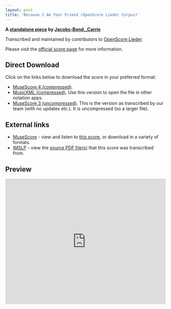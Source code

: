 ```yaml
---
layout: post
title: 'Because I Am Your Friend (OpenScore Lieder Corpus)'
---
```


__A [standalone piece](https://fourscoreandmore.org/openscore/lieder/Jacobs-Bond,_Carrie/_/) by [Jacobs-Bond,_Carrie](https://fourscoreandmore.org/openscore/lieder/Jacobs-Bond,_Carrie)__

Transcribed and maintained by contributors to [OpenScore Lieder].

Please visit the [official score page] for more information.

[official score page]: https://musescore.com/openscore-lieder-corpus/scores/6586916
[OpenScore Lieder]: https://musescore.com/openscore-lieder-corpus

## Direct Download

Click on the links below to download the score in your preferred format:
- [MuseScore 4 (compressed)](https://github.com/openscore/lieder/blob/main/scores/Jacobs-Bond,_Carrie/_/Because_I_Am_Your_Friend/lc6586916.mscz?raw=true).
- [MusicXML (compressed)](https://github.com/openscore/lieder/blob/main/scores/Jacobs-Bond,_Carrie/_/Because_I_Am_Your_Friend/lc6586916.mxl?raw=true). Use this version to open the file in other notation apps.
- [MuseScore 3 (uncompressed)](https://github.com/openscore/lieder/blob/main/scores/Jacobs-Bond,_Carrie/_/Because_I_Am_Your_Friend/lc6586916.mscx?raw=true). This is the version as transcribed by our team (with no updates etc.). It is uncompressed (so a larger file).

## External links

- [MuseScore] - view and listen to [this score][MuseScore], or download in a variety of formats.
- [IMSLP] - view the [source PDF file(s)][IMSLP] that this score was transcribed from.

[MuseScore]: https://musescore.com/score/6586916
[IMSLP]: https://imslp.org/wiki/Special:ReverseLookup/660145

## Preview

<iframe width="100%" height="394" src="https://musescore.com/openscore-lieder-corpus/scores/6586916/embed" frameborder="0" allowfullscreen allow="autoplay; fullscreen"></iframe>
